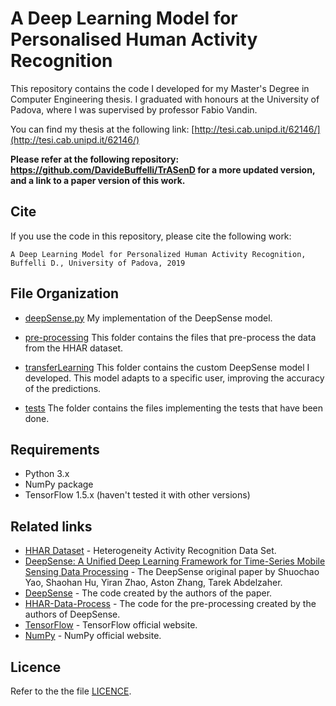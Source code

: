 # A Deep Learning Model for Personalised Human Activity Recognition

This repository contains the code I developed for my Master's Degree in Computer Engineering thesis. I graduated with honours at the University of Padova, where I was supervised by professor Fabio Vandin. 

You can find my thesis at the following link: [http://tesi.cab.unipd.it/62146/](http://tesi.cab.unipd.it/62146/)

__Please refer at the following repository: <https://github.com/DavideBuffelli/TrASenD> for a more updated version, and a link to a paper version of this work.__

## Cite

If you use the code in this repository, please cite the following work:

```A Deep Learning Model for Personalized Human Activity Recognition, Buffelli D., University of Padova, 2019```

## File Organization

* [deepSense.py](deepSense.py)
My implementation of the DeepSense model.

* [pre-processing](pre-processing)
This folder contains the files that pre-process the data from the HHAR dataset.

* [transferLearning](transferLearning)
This folder contains the custom DeepSense model I developed. This model adapts to a specific user, improving the accuracy of the predictions.

* [tests](tests)
The folder contains the files implementing the tests that have been done.

## Requirements

* Python 3.x
* NumPy package
* TensorFlow 1.5.x (haven't tested it with other versions)

## Related links

* [HHAR Dataset](https://archive.ics.uci.edu/ml/datasets/Heterogeneity+Activity+Recognition) - Heterogeneity Activity Recognition Data Set.
* [DeepSense: A Unified Deep Learning Framework for Time-Series Mobile Sensing Data Processing](https://arxiv.org/abs/1611.01942) - The DeepSense original paper by Shuochao Yao, Shaohan Hu, Yiran Zhao, Aston Zhang, Tarek Abdelzaher.
* [DeepSense](https://github.com/yscacaca/DeepSense) - The code created by the authors of the paper.
* [HHAR-Data-Process](https://github.com/yscacaca/HHAR-Data-Process) - The code for the pre-processing created by the authors of DeepSense.
* [TensorFlow](https://www.tensorflow.org/) - TensorFlow official website.
* [NumPy](http://www.numpy.org) - NumPy official website.

## Licence
Refer to the the file [LICENCE](LICENCE).

